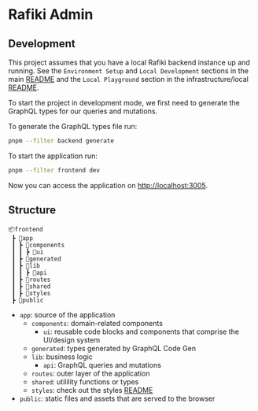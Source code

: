 # Rafiki Admin

## Development

This project assumes that you have a local Rafiki backend instance up and running. See the `Environment Setup` and `Local Development` sections in the main [README](../../README.md) and the `Local Playground` section in the infrastructure/local [README](../../infrastructure/local/README.md).

To start the project in development mode, we first need to generate the GraphQL types for our queries and mutations.

To generate the GraphQL types file run:

```sh
pnpm --filter backend generate
```

To start the application run:

```sh
pnpm --filter frontend dev
```

Now you can access the application on [http://localhost:3005](http://localhost:3005).

## Structure

```
📦frontend
 ┣ 📂app
 ┃ ┣ 📂components
 ┃ ┃ ┣ 📂ui
 ┃ ┣ 📂generated
 ┃ ┣ 📂lib
 ┃ ┃ ┣ 📂api
 ┃ ┣ 📂routes
 ┃ ┣ 📂shared
 ┃ ┣ 📂styles
 ┣ 📂public
```

- `app`: source of the application
  - `components`: domain-related components
    - `ui`: reusable code blocks and components that comprise the UI/design system
  - `generated`: types generated by GraphQL Code Gen
  - `lib`: business logic
    - `api`: GraphQL queries and mutations
  - `routes`: outer layer of the application
  - `shared`: utilility functions or types
  - `styles`: check out the styles [README](./app/styles/README.md)
- `public`: static files and assets that are served to the browser
